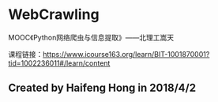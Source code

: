 # WebCrawling

MOOC《Python网络爬虫与信息提取》——北理工嵩天

课程链接：https://www.icourse163.org/learn/BIT-1001870001?tid=1002236011#/learn/content

## Created by Haifeng Hong in 2018/4/2
